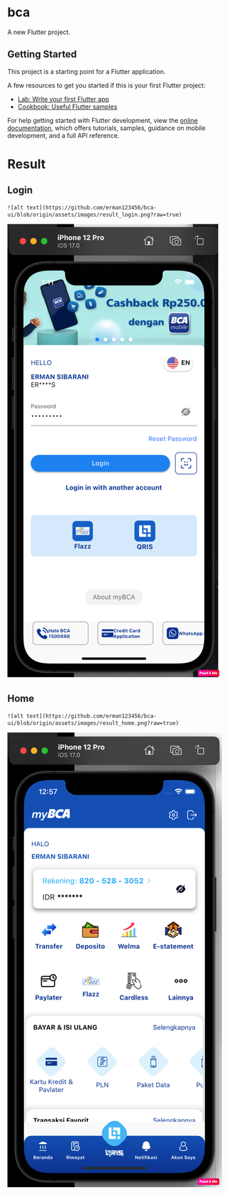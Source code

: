 # bca

A new Flutter project.

## Getting Started

This project is a starting point for a Flutter application.

A few resources to get you started if this is your first Flutter project:

- [Lab: Write your first Flutter app](https://docs.flutter.dev/get-started/codelab)
- [Cookbook: Useful Flutter samples](https://docs.flutter.dev/cookbook)

For help getting started with Flutter development, view the
[online documentation](https://docs.flutter.dev/), which offers tutorials,
samples, guidance on mobile development, and a full API reference.


# Result 
## Login
    ![alt text](https://github.com/erman123456/bca-ui/blob/origin/assets/images/result_login.png?raw=true)
![alt text](https://github.com/erman123456/bca-ui/blob/origin/assets/images/result_login.png?raw=true)
## Home
    ![alt text](https://github.com/erman123456/bca-ui/blob/origin/assets/images/result_home.png?raw=true)
![alt text](https://github.com/erman123456/bca-ui/blob/origin/assets/images/result_home.png?raw=true)
